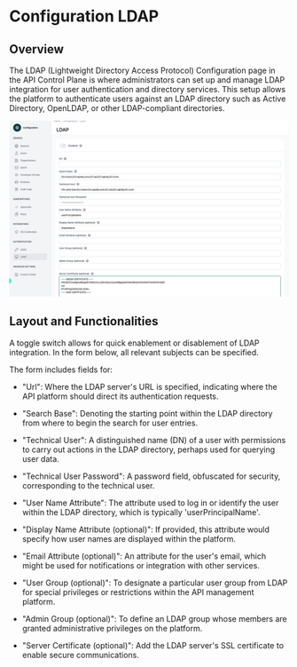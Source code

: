 # Configuration LDAP

<head>
  <meta name="guidename" content="API Management"/>
  <meta name="context" content="GUID-654baee6-4e43-47fb-904d-7d4b870e59ac"/>
</head>

## Overview

The LDAP (Lightweight Directory Access Protocol) Configuration page in the API Control Plane is where administrators can set up and manage LDAP integration for user authentication and directory services. This setup allows the platform to authenticate users against an LDAP directory such as Active Directory, OpenLDAP, or other LDAP-compliant directories.

![Administration Portal - Configuration - LDAP](../Images/img-cp-admin_portal_config_LDAP.png)

## Layout and Functionalities

A toggle switch allows for quick enablement or disablement of LDAP integration. In the form below, all relevant subjects can be specified.

The form includes fields for:

- "Url": Where the LDAP server's URL is specified, indicating where the API platform should direct its authentication requests.

- "Search Base": Denoting the starting point within the LDAP directory from where to begin the search for user entries.

- "Technical User": A distinguished name (DN) of a user with permissions to carry out actions in the LDAP directory, perhaps used for querying user data.

- "Technical User Password": A password field, obfuscated for security, corresponding to the technical user.

- "User Name Attribute": The attribute used to log in or identify the user within the LDAP directory, which is typically 'userPrincipalName'.

- "Display Name Attribute (optional)": If provided, this attribute would specify how user names are displayed within the platform.

- "Email Attribute (optional)": An attribute for the user's email, which might be used for notifications or integration with other services.

- "User Group (optional)": To designate a particular user group from LDAP for special privileges or restrictions within the API management platform.

- "Admin Group (optional)": To define an LDAP group whose members are granted administrative privileges on the platform.

- "Server Certificate (optional)": Add the LDAP server's SSL certificate to enable secure communications.


